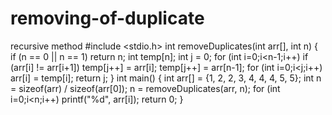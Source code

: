# removing-of-duplicate
recursive method
#include <stdio.h>
int removeDuplicates(int arr[], int n)
{
  if (n == 0 || n == 1)
  return n;
  int temp[n];
  int j = 0;
  for (int i=0;i<n-1;i++)
  if (arr[i] != arr[i+1])
  temp[j++] = arr[i];
  temp[j++] = arr[n-1];
  for (int i=0;i<j;i++)
  arr[i] = temp[i];
  return j;
}
int main()
{
  int arr[] = {1, 2, 2, 3, 4, 4, 4, 5, 5};
  int n = sizeof(arr) / sizeof(arr[0]);
  n = removeDuplicates(arr, n);
  for (int i=0;i<n;i++)
  printf("%d", arr[i]);
  return 0;
}
